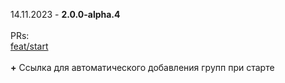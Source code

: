 14.11.2023 - **2.0.0-alpha.4** \
\
PRs: \
[feat/start](https://github.com/pashokitsme/maiq-parser-next/pull/3) \
\
**+** Ссылка для автоматического добавления групп при старте